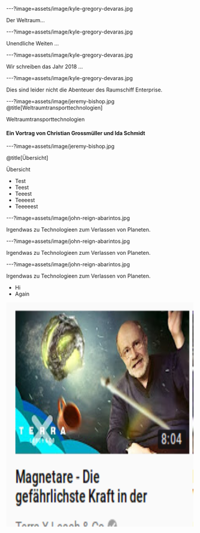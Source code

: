 ---?image=assets/image/kyle-gregory-devaras.jpg

Der Weltraum...

---?image=assets/image/kyle-gregory-devaras.jpg

Unendliche Weiten ...

---?image=assets/image/kyle-gregory-devaras.jpg

Wir schreiben das Jahr 2018 ...

---?image=assets/image/kyle-gregory-devaras.jpg

Dies sind leider nicht die Abenteuer des Raumschiff Enterprise.

---?image=assets/image/jeremy-bishop.jpg
@title[Weltraumtransporttechnologien]

<p><span class="slide-title"> Weltraumtransporttechnologien</span></p>

#### Ein Vortrag von Christian Grossmüller und Ida Schmidt

---?image=assets/image/jeremy-bishop.jpg

@title[Übersicht]

<p><span class="slide-title"> Übersicht </span></p>

- Test
- Teest
- Teeest
- Teeeest
- Teeeeest

---?image=assets/image/john-reign-abarintos.jpg

Irgendwas zu Technologieen zum Verlassen von Planeten.

---?image=assets/image/john-reign-abarintos.jpg

Irgendwas zu Technologieen zum Verlassen von Planeten.

---?image=assets/image/john-reign-abarintos.jpg

Irgendwas zu Technologieen zum Verlassen von Planeten.
<div class="left">
    <ul>
        <li>Hi</li>
        <li>Again</li>
    </ul>
</div>
<div class="right">
<img src="test.jpg" alt="test" style="width:500px;height:600px;">
</div>



  
